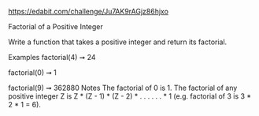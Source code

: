 https://edabit.com/challenge/Ju7AK9rAGjz86hjxo

Factorial of a Positive Integer

Write a function that takes a positive integer and return its factorial.

Examples
factorial(4) ➞ 24

factorial(0) ➞ 1

factorial(9) ➞ 362880
Notes
The factorial of 0 is 1.
The factorial of any positive integer Z is Z * (Z - 1) * (Z - 2) * . . . . . . * 1 (e.g. factorial of 3 is 3 * 2 * 1 = 6).